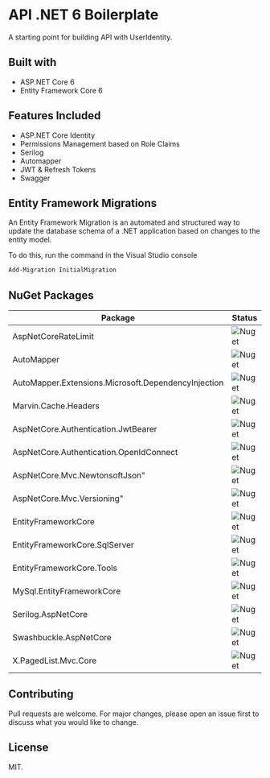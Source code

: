 # API .NET 6 Boilerplate

A starting point for building API with UserIdentity.

## Built with

- ASP.NET Core 6
- Entity Framework Core 6

## Features Included

- ASP.NET Core Identity
- Permissions Management based on Role Claims
- Serilog
- Automapper
- JWT & Refresh Tokens
- Swagger

## Entity Framework Migrations

An Entity Framework Migration is an automated and structured way to update the database schema of a .NET application based on changes to the entity model.

To do this, run the command in the Visual Studio console

```cmd
Add-Migration InitialMigration
```

## NuGet Packages

| Package          | Status |
| -------------    | ------------- |
|    AspNetCoreRateLimit | ![Nuget](https://img.shields.io/badge/nuget-v5.0.0-blue) |
|    AutoMapper | ![Nuget](https://img.shields.io/badge/nuget-v12.0.1-blue) |
|    AutoMapper.Extensions.Microsoft.DependencyInjection | ![Nuget](https://img.shields.io/badge/nuget-v12.0.1-blue)|
|    Marvin.Cache.Headers | ![Nuget](https://img.shields.io/nuget/v/Marvin.Cache.Headers?style=plastic) | 
|    AspNetCore.Authentication.JwtBearer  | ![Nuget](https://img.shields.io/badge/nuget-v6.0.16-blue) |
|    AspNetCore.Authentication.OpenIdConnect | ![Nuget](https://img.shields.io/badge/nuget-v6.0.16-blue) |
|    AspNetCore.Mvc.NewtonsoftJson" | ![Nuget](https://img.shields.io/badge/nuget-v6.0.16-blue) |
|    AspNetCore.Mvc.Versioning" | ![Nuget](https://img.shields.io/badge/nuget-v5.0.0-blue) |
|    EntityFrameworkCore | ![Nuget](https://img.shields.io/badge/nuget-v6.0.16-blue) |
|    EntityFrameworkCore.SqlServer | ![Nuget](https://img.shields.io/badge/nuget-v6.0.16-blue) | 
|    EntityFrameworkCore.Tools | ![Nuget](https://img.shields.io/badge/nuget-v6.0.16-blue) |
|    MySql.EntityFrameworkCore | ![Nuget](https://img.shields.io/badge/nuget-v6.0.13-blue) |
|    Serilog.AspNetCore | ![Nuget](https://img.shields.io/badge/nuget-v6.0.1-blue) |
|    Swashbuckle.AspNetCore | ![Nuget](https://img.shields.io/badge/nuget-v6.5.0-blue) |
|    X.PagedList.Mvc.Core | ![Nuget](https://img.shields.io/badge/nuget-v8.4.7-blue) |

## Contributing

Pull requests are welcome. For major changes, please open an issue first
to discuss what you would like to change.

## License

MIT.
